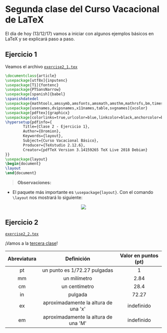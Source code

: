 # Segunda clase del Curso Vacacional de LaTeX

El día de hoy (13/12/17) vamos a iniciar con algunos ejemplos básicos en LaTeX y se explicará paso a paso.

## Ejercicio 1 ##
Veamos el archivo [`exercise2_1.tex`](https://github.com/carlosal1015/Curso-de-LaTeX/blob/master/Curso%20Vacacional%20B%C3%A1sico/Clases/Clase%202/exercise2_1.tex)

```tex
\documentclass{article}
\usepackage[utf8x]{inputenc}
\usepackage[T1]{fontenc}
\usepackage{PTSansNarrow}
\usepackage[spanish]{babel}
\spanishdatedel
\usepackage{mathtools,amssymb,amsfonts,amsmath,amsthm,mathrsfs,bm,times,bbold}
\usepackage[usenames,dvipsnames,x11names,table,svgnames]{xcolor}
\usepackage[pdftex]{graphicx}
\usepackage[colorlinks=true,urlcolor=blue,linkcolor=black,anchorcolor=black,citecolor=black]{hyperref}
\hypersetup{pdfinfo={
		Title={Clase 2 - Ejercicio 1},
		Author={Oromion},
		Keywords={layout},
		Subject={Curso Vacacional Básico},
		Producer={TeXstudio 2.12.6},
		Creator={pdfTeX Version 3.14159265 TeX Live 2018 Debian}
}}
\usepackage{layout}
\begin{document}
\layout
\end{document}
```


> **Observaciones:**
- El paquete más importante es `\usepackage{layout}`. Con el comando `\layout` nos mostrará lo siguiente:

<p align="center">
  <img src="https://github.com/carlosal1015/Curso-de-LaTeX/blob/master/Curso%20Vacacional%20B%C3%A1sico/Clases/Clase%202/images/exercise2_1.png">
</p>

## Ejercicio 2 ##

[`exercise2_2.tex`](https://github.com/carlosal1015/Curso-de-LaTeX/blob/master/Curso%20Vacacional%20B%C3%A1sico/Clases/Clase%202/exercise2_2.tex)

¡Vamos a la [tercera clase](https://github.com/carlosal1015/Curso-de-LaTeX/tree/master/Curso%20Vacacional%20B%C3%A1sico/Clases/Clase%203)!

|	Abreviatura	|	Definición													|	Valor en puntos (pt)|
|	:---:				|	:---:																|	:---:								|
|	pt					|	un punto es 1/72.27 pulgadas				|						1					|
|	mm					|	un milímetro												|									2.84|
|	cm					|	un centímetro												|			28.4						|
|in						|	pulgada															|		72.27							|
|ex						|	aproximadamente la altura de una 'x'|	indefinido|
|em						|	aproximadamente la altura de una 'M'|	indefinido|
